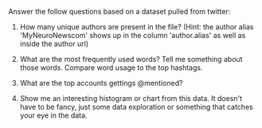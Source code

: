 Answer the follow questions based on a dataset pulled from twitter:

 

1. How many unique authors are present in the file?  (Hint: the author alias 'MyNeuroNewscom' shows up in the column 'author.alias' as well as inside the author url)

 

2. What are the most frequently used words?  Tell me something about those words. Compare word usage to the top hashtags.

 

3. What are the top accounts gettings @mentioned? 

 

4. Show me an interesting histogram or chart from this data.  It doesn't have to be fancy, just some data exploration or something that catches your eye in the data. 
